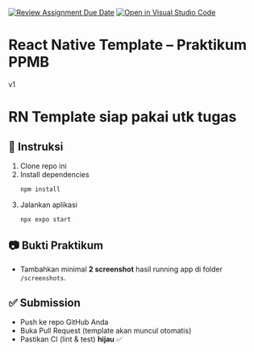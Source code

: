 [![Review Assignment Due Date](https://classroom.github.com/assets/deadline-readme-button-22041afd0340ce965d47ae6ef1cefeee28c7c493a6346c4f15d667ab976d596c.svg)](https://classroom.github.com/a/cUqDT752)
[![Open in Visual Studio Code](https://classroom.github.com/assets/open-in-vscode-2e0aaae1b6195c2367325f4f02e2d04e9abb55f0b24a779b69b11b9e10269abc.svg)](https://classroom.github.com/online_ide?assignment_repo_id=20356705&assignment_repo_type=AssignmentRepo)
# React Native Template – Praktikum PPMB
v1
# RN Template siap pakai utk tugas
## 📌 Instruksi
1. Clone repo ini
2. Install dependencies
   ```bash
   npm install
   ```
3. Jalankan aplikasi
   ```bash
   npx expo start
   ```

## 📷 Bukti Praktikum
- Tambahkan minimal **2 screenshot** hasil running app di folder `/screenshots`.

## ✅ Submission
- Push ke repo GitHub Anda
- Buka Pull Request (template akan muncul otomatis)
- Pastikan CI (lint & test) **hijau** ✅
